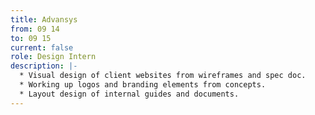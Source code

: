 ```yaml
---
title: Advansys
from: 09 14
to: 09 15
current: false
role: Design Intern
description: |-
  * Visual design of client websites from wireframes and spec doc.
  * Working up logos and branding elements from concepts.
  * Layout design of internal guides and documents.
---
```


